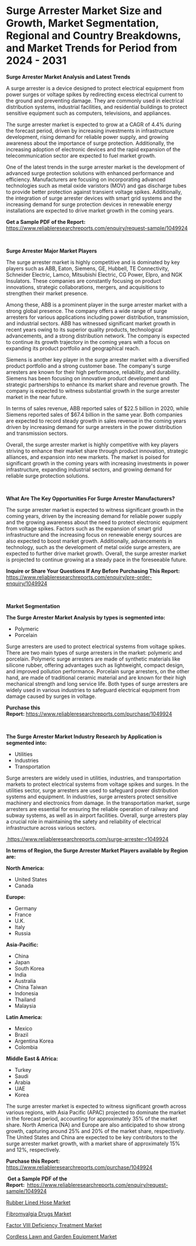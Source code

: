 <p><h1>Surge Arrester Market Size and Growth, Market Segmentation, Regional and Country Breakdowns, and Market Trends for Period from 2024 -  2031</h1></p><p><strong>Surge Arrester Market Analysis and Latest Trends</strong></p>
<p><p>A surge arrester is a device designed to protect electrical equipment from power surges or voltage spikes by redirecting excess electrical current to the ground and preventing damage. They are commonly used in electrical distribution systems, industrial facilities, and residential buildings to protect sensitive equipment such as computers, televisions, and appliances.</p><p>The surge arrester market is expected to grow at a CAGR of 4.4% during the forecast period, driven by increasing investments in infrastructure development, rising demand for reliable power supply, and growing awareness about the importance of surge protection. Additionally, the increasing adoption of electronic devices and the rapid expansion of the telecommunication sector are expected to fuel market growth.</p><p>One of the latest trends in the surge arrester market is the development of advanced surge protection solutions with enhanced performance and efficiency. Manufacturers are focusing on incorporating advanced technologies such as metal oxide varistors (MOV) and gas discharge tubes to provide better protection against transient voltage spikes. Additionally, the integration of surge arrester devices with smart grid systems and the increasing demand for surge protection devices in renewable energy installations are expected to drive market growth in the coming years.</p></p>
<p><strong>Get a Sample PDF of the Report:&nbsp;</strong> <a href="https://www.reliableresearchreports.com/enquiry/request-sample/1049924">https://www.reliableresearchreports.com/enquiry/request-sample/1049924</a></p>
<p>&nbsp;</p>
<p><strong>Surge Arrester Major Market Players</strong></p>
<p><p>The surge arrester market is highly competitive and is dominated by key players such as ABB, Eaton, Siemens, GE, Hubbell, TE Connectivity, Schneider Electric, Lamco, Mitsubishi Electric, CG Power, Elpro, and NGK Insulators. These companies are constantly focusing on product innovations, strategic collaborations, mergers, and acquisitions to strengthen their market presence.</p><p>Among these, ABB is a prominent player in the surge arrester market with a strong global presence. The company offers a wide range of surge arresters for various applications including power distribution, transmission, and industrial sectors. ABB has witnessed significant market growth in recent years owing to its superior quality products, technological advancements, and a strong distribution network. The company is expected to continue its growth trajectory in the coming years with a focus on expanding its product portfolio and geographical reach.</p><p>Siemens is another key player in the surge arrester market with a diversified product portfolio and a strong customer base. The company's surge arresters are known for their high performance, reliability, and durability. Siemens has been focusing on innovative product development and strategic partnerships to enhance its market share and revenue growth. The company is expected to witness substantial growth in the surge arrester market in the near future.</p><p>In terms of sales revenue, ABB reported sales of $22.5 billion in 2020, while Siemens reported sales of $67.4 billion in the same year. Both companies are expected to record steady growth in sales revenue in the coming years driven by increasing demand for surge arresters in the power distribution and transmission sectors.</p><p>Overall, the surge arrester market is highly competitive with key players striving to enhance their market share through product innovation, strategic alliances, and expansion into new markets. The market is poised for significant growth in the coming years with increasing investments in power infrastructure, expanding industrial sectors, and growing demand for reliable surge protection solutions.</p></p>
<p>&nbsp;</p>
<p><strong>What Are The Key Opportunities For Surge Arrester Manufacturers?</strong></p>
<p><p>The surge arrester market is expected to witness significant growth in the coming years, driven by the increasing demand for reliable power supply and the growing awareness about the need to protect electronic equipment from voltage spikes. Factors such as the expansion of smart grid infrastructure and the increasing focus on renewable energy sources are also expected to boost market growth. Additionally, advancements in technology, such as the development of metal oxide surge arresters, are expected to further drive market growth. Overall, the surge arrester market is projected to continue growing at a steady pace in the foreseeable future.</p></p>
<p><strong>Inquire or Share Your Questions If Any Before Purchasing This Report:</strong> <a href="https://www.reliableresearchreports.com/enquiry/pre-order-enquiry/1049924">https://www.reliableresearchreports.com/enquiry/pre-order-enquiry/1049924</a></p>
<p>&nbsp;</p>
<p><strong>Market Segmentation</strong></p>
<p><strong>The Surge Arrester Market Analysis by types is segmented into:</strong></p>
<p><ul><li>Polymeric</li><li>Porcelain</li></ul></p>
<p><p>Surge arresters are used to protect electrical systems from voltage spikes. There are two main types of surge arresters in the market: polymeric and porcelain. Polymeric surge arresters are made of synthetic materials like silicone rubber, offering advantages such as lightweight, compact design, and improved pollution performance. Porcelain surge arresters, on the other hand, are made of traditional ceramic material and are known for their high mechanical strength and long service life. Both types of surge arresters are widely used in various industries to safeguard electrical equipment from damage caused by surges in voltage.</p></p>
<p><strong>Purchase this Report:&nbsp;</strong><a href="https://www.reliableresearchreports.com/purchase/1049924">https://www.reliableresearchreports.com/purchase/1049924</a></p>
<p>&nbsp;</p>
<p><strong>The Surge Arrester Market Industry Research by Application is segmented into:</strong></p>
<p><ul><li>Utilities</li><li>Industries</li><li>Transportation</li></ul></p>
<p><p>Surge arresters are widely used in utilities, industries, and transportation markets to protect electrical systems from voltage spikes and surges. In the utilities sector, surge arresters are used to safeguard power distribution systems and equipment. In industries, surge arresters protect sensitive machinery and electronics from damage. In the transportation market, surge arresters are essential for ensuring the reliable operation of railway and subway systems, as well as in airport facilities. Overall, surge arresters play a crucial role in maintaining the safety and reliability of electrical infrastructure across various sectors.</p></p>
<p><a href="https://www.reliableresearchreports.com/surge-arrester-r1049924">&nbsp;https://www.reliableresearchreports.com/surge-arrester-r1049924</a></p>
<p><strong>In terms of Region, the Surge Arrester Market Players available by Region are:</strong></p>
<p>
    <p> <strong> North America: </strong>
        <ul>
            <li>United States</li>
            <li>Canada</li>
        </ul>
        </p> 
    <p> <strong> Europe: </strong>
        <ul>
            <li>Germany</li>
            <li>France</li>
            <li>U.K.</li>
            <li>Italy</li>
            <li>Russia</li>
        </ul>
        </p> 
    <p> <strong> Asia-Pacific: </strong>
        <ul>
            <li>China</li>
            <li>Japan</li>
            <li>South Korea</li>
            <li>India</li>
            <li>Australia</li>
            <li>China Taiwan</li>
            <li>Indonesia</li>
            <li>Thailand</li>
            <li>Malaysia</li>
        </ul>
        </p> 
    <p> <strong> Latin America: </strong>
        <ul>
            <li>Mexico</li>
            <li>Brazil</li>
            <li>Argentina Korea</li>
            <li>Colombia</li>
        </ul>
        </p> 
    <p> <strong> Middle East & Africa: </strong>
        <ul>
            <li>Turkey</li>
            <li>Saudi</li>
            <li>Arabia</li>
            <li>UAE</li>
            <li>Korea</li>
        </ul>
    </p>
    </p>
<p><p>The surge arrester market is expected to witness significant growth across various regions, with Asia Pacific (APAC) projected to dominate the market in the forecast period, accounting for approximately 35% of the market share. North America (NA) and Europe are also anticipated to show strong growth, capturing around 25% and 20% of the market share, respectively. The United States and China are expected to be key contributors to the surge arrester market growth, with a market share of approximately 15% and 12%, respectively.</p></p>
<p><strong>Purchase this Report: </strong><a href="https://www.reliableresearchreports.com/purchase/1049924">https://www.reliableresearchreports.com/purchase/1049924</a></p>
<p>&nbsp;<strong>Get a Sample PDF of the Report:&nbsp;&nbsp;</strong><a href="https://www.reliableresearchreports.com/enquiry/request-sample/1049924">https://www.reliableresearchreports.com/enquiry/request-sample/1049924</a></p>
<p><strong></strong></p>
<p><p><a href="https://www.linkedin.com/pulse/rubber-lined-hose-market-growth-outlook-from-2024-2031-projecting-faewf?trackingId=o1omLF38eAp4UIw59VtTMw%3D%3D">Rubber Lined Hose Market</a></p><p><a href="https://github.com/derrinmiltonellis35gcl/Market-Research-Report-List-3/blob/main/fibromyalgia-drugs-market.md">Fibromyalgia Drugs Market</a></p><p><a href="https://github.com/Chiragrp22/Market-Research-Report-List-5/blob/main/factor-viii-deficiency-treatment-market.md">Factor VIII Deficiency Treatment Market</a></p><p><a href="https://www.linkedin.com/pulse/evaluating-global-cordless-lawn-garden-equipment-market-6xdlf?trackingId=DtxN1RXyDbY8vzg72vGPhA%3D%3D">Cordless Lawn and Garden Equipment Market</a></p></p>